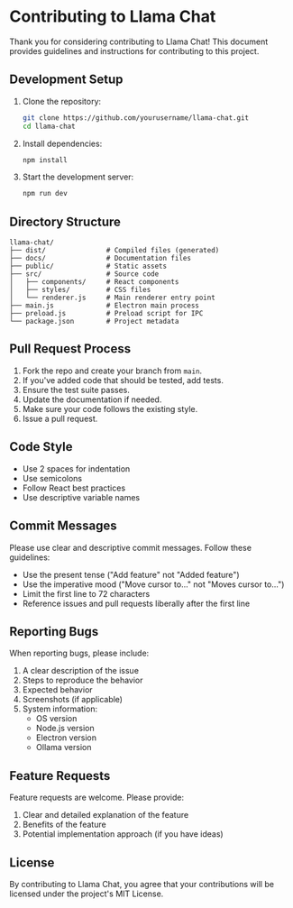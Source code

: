 # Contributing to Llama Chat

Thank you for considering contributing to Llama Chat! This document provides guidelines and instructions for contributing to this project.

## Development Setup

1. Clone the repository:
   ```bash
   git clone https://github.com/yourusername/llama-chat.git
   cd llama-chat
   ```

2. Install dependencies:
   ```bash
   npm install
   ```

3. Start the development server:
   ```bash
   npm run dev
   ```

## Directory Structure

```
llama-chat/
├── dist/               # Compiled files (generated)
├── docs/               # Documentation files
├── public/             # Static assets
├── src/                # Source code
│   ├── components/     # React components
│   ├── styles/         # CSS files
│   └── renderer.js     # Main renderer entry point
├── main.js             # Electron main process
├── preload.js          # Preload script for IPC
└── package.json        # Project metadata
```

## Pull Request Process

1. Fork the repo and create your branch from `main`.
2. If you've added code that should be tested, add tests.
3. Ensure the test suite passes.
4. Update the documentation if needed.
5. Make sure your code follows the existing style.
6. Issue a pull request.

## Code Style

- Use 2 spaces for indentation
- Use semicolons
- Follow React best practices
- Use descriptive variable names

## Commit Messages

Please use clear and descriptive commit messages. Follow these guidelines:

- Use the present tense ("Add feature" not "Added feature")
- Use the imperative mood ("Move cursor to..." not "Moves cursor to...")
- Limit the first line to 72 characters
- Reference issues and pull requests liberally after the first line

## Reporting Bugs

When reporting bugs, please include:

1. A clear description of the issue
2. Steps to reproduce the behavior
3. Expected behavior
4. Screenshots (if applicable)
5. System information:
   - OS version
   - Node.js version
   - Electron version
   - Ollama version

## Feature Requests

Feature requests are welcome. Please provide:

1. Clear and detailed explanation of the feature
2. Benefits of the feature
3. Potential implementation approach (if you have ideas)

## License

By contributing to Llama Chat, you agree that your contributions will be licensed under the project's MIT License. 